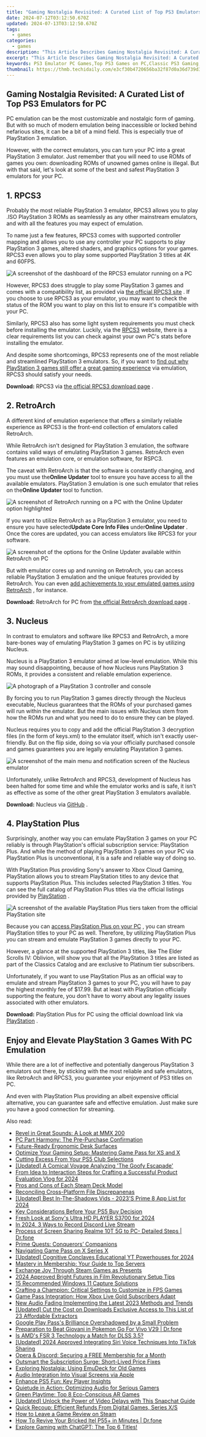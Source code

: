 ```yaml
---
title: "Gaming Nostalgia Revisited: A Curated List of Top PS3 Emulators for PC"
date: 2024-07-12T03:12:50.670Z
updated: 2024-07-13T03:12:50.670Z
tags:
  - games
categories:
  - games
description: "This Article Describes Gaming Nostalgia Revisited: A Curated List of Top PS3 Emulators for PC"
excerpt: "This Article Describes Gaming Nostalgia Revisited: A Curated List of Top PS3 Emulators for PC"
keywords: PS3 Emulator PC Games,Top PS3 Games on PC,Classic PS3 Gaming,Emulate PS3 Games,Retro Console PC Game,PS3 Games for PC,PC Ports of PS3 Titles
thumbnail: https://thmb.techidaily.com/e3cf30b4720656ba32f87d0a36d739d3e594003c967c2e7d28e98120dd95b14e.jpg
---
```


## Gaming Nostalgia Revisited: A Curated List of Top PS3 Emulators for PC

 PC emulation can be the most customizable and nostalgic form of gaming. But with so much of modern emulation being inaccessible or locked behind nefarious sites, it can be a bit of a mind field. This is especially true of PlayStation 3 emulation.

 However, with the correct emulators, you can turn your PC into a great PlayStation 3 emulator. Just remember that you will need to use ROMs of games you own: downloading ROMs of unowned games online is illegal. But with that said, let's look at some of the best and safest PlayStation 3 emulators for your PC.

## 1\. RPCS3

 Probably the most reliable PlayStation 3 emulator, RPCS3 allows you to play .ISO PlayStation 3 ROMs as seamlessly as any other mainstream emulators, and with all the features you may expect of emulation.

 To name just a few features, RPCS3 comes with supported controller mapping and allows you to use any controller your PC supports to play PlayStation 3 games, altered shaders, and graphics options for your games. RPCS3 even allows you to play some supported PlayStation 3 titles at 4K and 60FPS.

![A screenshot of the dashboard of the RPCS3 emulator running on a PC](https://static1.makeuseofimages.com/wordpress/wp-content/uploads/2023/10/screenshot-3032.jpg)

 However, RPCS3 does struggle to play some PlayStation 3 games and comes with a compatibility list, as provided via [the official RPCS3 site](https://rpcs3.net/compatibility) . If you choose to use RPCS3 as your emulator, you may want to check the status of the ROM you want to play on this list to ensure it's compatible with your PC.

 Similarly, RPCS3 also has some light system requirements you must check before installing the emulator. Luckily, via the [RPCS3](https://rpcs3.net/quickstart) website, there is a clear requirements list you can check against your own PC's stats before installing the emulator.

 And despite some shortcomings, RPCS3 represents one of the most reliable and streamlined PlayStation 3 emulators. So, if you want to [find out why PlayStation 3 games still offer a great gaming experience](https://www.makeuseof.com/reasons-ps3-still-offers-great-gaming-experience/) via emulation, RPCS3 should satisfy your needs.

**Download:** RPCS3 via [the official RPCS3 download page](https://rpcs3.net/download) .

## 2\. RetroArch

 A different kind of emulation experience that offers a similarly reliable experience as RPCS3 is the front-end collection of emulators called RetroArch.

 While RetroArch isn't designed for PlayStation 3 emulation, the software contains valid ways of emulating PlayStation 3 games. RetroArch even features an emulation core, or emulation software, for RSPC3.

 The caveat with RetroArch is that the software is constantly changing, and you must use the**Online Updater** tool to ensure you have access to all the available emulators. PlayStation 3 emulation is one such emulator that relies on the**Online Updater** tool to function.

![A screenshot of RetroArch running on a PC with the Online Updater option highlighted](https://static1.makeuseofimages.com/wordpress/wp-content/uploads/2023/10/screenshot-3042.jpg)

 If you want to utilize RetroArch as a PlayStation 3 emulator, you need to ensure you have selected**Update Core Info Files** under**Online Updater** . Once the cores are updated, you can access emulators like RPCS3 for your software.

![A screenshot of the options for the Online Updater available within RetroArch on PC](https://static1.makeuseofimages.com/wordpress/wp-content/uploads/2023/10/screenshot-3045.jpg)

 But with emulator cores up and running on RetroArch, you can access reliable PlayStation 3 emulation and the unique features provided by RetroArch. You can even [add achievements to your emulated games using RetroArch](https://www.makeuseof.com/add-achievements-retro-games-with-retroarch/) , for instance.

**Download:** RetroArch for PC from [the official RetroArch download page](https://www.retroarch.com/?page=platforms) .

## 3\. Nucleus

 In contrast to emulators and software like RPCS3 and RetroArch, a more bare-bones way of emulating PlayStation 3 games on PC is by utilizing Nucleus.

 Nucleus is a PlayStation 3 emulator aimed at low-level emulation. While this may sound disappointing, because of how Nucleus runs PlayStation 3 ROMs, it provides a consistent and reliable emulation experience.

![A photograph of a PlayStation 3 controller and console](https://static1.makeuseofimages.com/wordpress/wp-content/uploads/2023/10/nikita-kostrykin-i1q9pphrwuw-unsplash.jpg)

 By forcing you to run PlayStation 3 games directly through the Nucleus executable, Nucleus guarantees that the ROMs of your purchased games will run within the emulator. But the main issues with Nucleus stem from how the ROMs run and what you need to do to ensure they can be played.

 Nucleus requires you to copy and add the official PlayStation 3 decryption files (in the form of keys.xml) to the emulator itself, which isn't exactly user-friendly. But on the flip side, doing so via your officially purchased console and games guarantees you are legally emulating Playstation 3 games.

![A screenshot of the main menu and notification screen of the Nucleus emulator](https://static1.makeuseofimages.com/wordpress/wp-content/uploads/2023/10/screenshot-3048.jpg)

 Unfortunately, unlike RetroArch and RPCS3, development of Nucleus has been halted for some time and while the emulator works and is safe, it isn't as effective as some of the other great PlayStation 3 emulators available.

**Download:** Nucleus via [GitHub](https://github.com/AlexAltea/nucleus/releases) .

## 4\. PlayStation Plus

 Surprisingly, another way you can emulate PlayStation 3 games on your PC reliably is through PlayStation's official subscription service: PlayStation Plus. And while the method of playing PlayStation 3 games on your PC via PlayStation Plus is unconventional, it is a safe and reliable way of doing so.

 With PlayStation Plus providing Sony's answer to Xbox Cloud Gaming, PlayStation allows you to stream PlayStation titles to any device that supports PlayStation Plus. This includes selected PlayStation 3 titles. You can see the full catalog of PlayStation Plus titles via the official listings provided by [PlayStation](https://www.playstation.com/en-us/ps-plus/games/) .

![A screenshot of the available PlayStation Plus tiers taken from the official PlayStation site](https://static1.makeuseofimages.com/wordpress/wp-content/uploads/2023/06/playstation-plus.jpg)

 Because you can [access PlayStation Plus on your PC](https://www.makeuseof.com/how-to-access-and-use-ps-now-on-your-pc/) , you can stream PlayStation titles to your PC as well. Therefore, by utilizing PlayStation Plus you can stream and emulate PlayStation 3 games directly to your PC.

 However, a glance at the supported PlayStation 3 titles, like The Elder Scrolls IV: Oblivion, will show you that all the PlayStation 3 titles are listed as part of the Classics Catalog and are exclusive to Platinum tier subscribers.

 Unfortunately, if you want to use PlayStation Plus as an official way to emulate and stream PlayStation 3 games to your PC, you will have to pay the highest monthly fee of $17.99\. But at least with PlayStation officially supporting the feature, you don't have to worry about any legality issues associated with other emulators.

**Download:** PlayStation Plus for PC using the official download link via [PlayStation](https://www.playstation.com/en-us/support/subscriptions/ps-plus-pc/#app) .

## Enjoy and Elevate PlayStation 3 Games With PC Emulation

 While there are a lot of ineffective and potentially dangerous PlayStation 3 emulators out there, by sticking with the most reliable and safe emulators, like RetroArch and RPCS3, you guarantee your enjoyment of PS3 titles on PC.

 And even with PlayStation Plus providing an albeit expensive official alternative, you can guarantee safe and effective emulation. Just make sure you have a good connection for streaming.


<ins class="adsbygoogle"
     style="display:block"
     data-ad-format="autorelaxed"
     data-ad-client="ca-pub-7571918770474297"
     data-ad-slot="1223367746"></ins>



<ins class="adsbygoogle"
     style="display:block"
     data-ad-client="ca-pub-7571918770474297"
     data-ad-slot="8358498916"
     data-ad-format="auto"
     data-full-width-responsive="true"></ins>



<span class="atpl-alsoreadstyle">Also read:</span>
<div><ul>
<li><a href="https://games-able.techidaily.com/revel-in-great-sounds-a-look-at-mmx-200/"><u>Revel in Great Sounds: A Look at MMX 200</u></a></li>
<li><a href="https://games-able.techidaily.com/pc-part-harmony-the-pre-purchase-confirmation/"><u>PC Part Harmony: The Pre-Purchase Confirmation</u></a></li>
<li><a href="https://games-able.techidaily.com/future-ready-ergonomic-desk-surfaces/"><u>Future-Ready Ergonomic Desk Surfaces</u></a></li>
<li><a href="https://games-able.techidaily.com/optimize-your-gaming-setup-mastering-game-pass-for-xs-and-x/"><u>Optimize Your Gaming Setup: Mastering Game Pass for XS and X</u></a></li>
<li><a href="https://games-able.techidaily.com/cutting-excess-from-your-ps5-club-selections/"><u>Cutting Excess From Your PS5 Club Selections</u></a></li>
<li><a href="https://extra-lessons.techidaily.com/updated-a-comical-voyage-analyzing-the-goofy-escapade/"><u>[Updated] A Comical Voyage  Analyzing 'The Goofy Escapade'</u></a></li>
<li><a href="https://some-knowledge.techidaily.com/from-idea-to-interaction-steps-for-crafting-a-successful-product-evaluation-vlog-for-2024/"><u>From Idea to Interaction  Steps for Crafting a Successful Product Evaluation Vlog for 2024</u></a></li>
<li><a href="https://games-able.techidaily.com/pros-and-cons-of-each-steam-deck-model/"><u>Pros and Cons of Each Steam Deck Model</u></a></li>
<li><a href="https://games-able.techidaily.com/reconciling-cross-platform-file-discrepanenas/"><u>Reconciling Cross-Platform File Discrepanenas</u></a></li>
<li><a href="https://facebook-videos.techidaily.com/updated-best-in-the-shadows-vids-2023s-prime-8-app-list-for-2024/"><u>[Updated] Best In-The-Shadows Vids - 2023'S Prime 8 App List for 2024</u></a></li>
<li><a href="https://games-able.techidaily.com/key-considerations-before-your-ps5-buy-decision/"><u>Key Considerations Before Your PS5 Buy Decision</u></a></li>
<li><a href="https://some-techniques.techidaily.com/fresh-look-at-sonys-ultra-hd-player-s3700-for-2024/"><u>Fresh Look at Sony's Ultra HD PLAYER  S3700 for 2024</u></a></li>
<li><a href="https://video-capture.techidaily.com/in-2024-3-ways-to-record-discord-live-stream/"><u>In 2024, 3 Ways to Record Discord Live Stream</u></a></li>
<li><a href="https://screen-mirror.techidaily.com/process-of-screen-sharing-realme-10t-5g-to-pc-detailed-steps-drfone-by-drfone-android/"><u>Process of Screen Sharing Realme 10T 5G to PC- Detailed Steps | Dr.fone</u></a></li>
<li><a href="https://games-able.techidaily.com/prime-quests-conquerors-companions/"><u>Prime Quests: Conquerors’ Companions</u></a></li>
<li><a href="https://games-able.techidaily.com/navigating-game-pass-on-x-series-x/"><u>Navigating Game Pass on X Series X</u></a></li>
<li><a href="https://facebook-video-footage.techidaily.com/updated-cognitive-conclaves-educational-yt-powerhouses-for-2024/"><u>[Updated] Cognitive Conclaves  Educational YT Powerhouses for 2024</u></a></li>
<li><a href="https://games-able.techidaily.com/mastery-in-membership-your-guide-to-top-servers/"><u>Mastery in Membership: Your Guide to Top Servers</u></a></li>
<li><a href="https://games-able.techidaily.com/exchange-joy-through-steam-games-as-presents/"><u>Exchange Joy Through Steam Games as Presents</u></a></li>
<li><a href="https://fox-http.techidaily.com/2024-approved-bright-futures-in-film-revolutionary-setup-tips/"><u>2024 Approved  Bright Futures in Film  Revolutionary Setup Tips</u></a></li>
<li><a href="https://visual-screen-recording.techidaily.com/15-recommended-windows-11-capture-solutions/"><u>15 Recommended Windows 11 Capture Solutions</u></a></li>
<li><a href="https://games-able.techidaily.com/crafting-a-champion-critical-settings-to-customize-in-fps-games/"><u>Crafting a Champion: Critical Settings to Customize in FPS Games</u></a></li>
<li><a href="https://games-able.techidaily.com/game-pass-integration-how-xbox-live-gold-subscribers-adapt/"><u>Game Pass Integration: How Xbox Live Gold Subscribers Adapt</u></a></li>
<li><a href="https://voice-adjusting.techidaily.com/new-audio-fading-implementing-the-latest-2023-methods-and-trends/"><u>New Audio Fading Implementing the Latest 2023 Methods and Trends</u></a></li>
<li><a href="https://youtube-video-recordings.techidaily.com/updated-cut-the-cost-on-downloads-exclusive-access-to-this-list-of-23-affordable-extractors/"><u>[Updated] Cut the Cost on Downloads  Exclusive Access to This List of 23 Affordable Extractors</u></a></li>
<li><a href="https://games-able.techidaily.com/google-play-passs-brilliance-overshadowed-by-a-small-problem/"><u>Google Play Pass's Brilliance Overshadowed by a Small Problem</u></a></li>
<li><a href="https://change-location.techidaily.com/preparation-to-beat-giovani-in-pokemon-go-for-vivo-v29-drfone-by-drfone-virtual-android/"><u>Preparation to Beat Giovani in Pokemon Go For Vivo V29 | Dr.fone</u></a></li>
<li><a href="https://games-able.techidaily.com/is-amds-fsr-3-technology-a-match-for-dlss-35/"><u>Is AMD's FSR 3 Technology a Match for DLSS 3.5?</u></a></li>
<li><a href="https://tiktok-clips.techidaily.com/updated-2024-approved-integrating-siri-voice-techniques-into-tiktok-sharing/"><u>[Updated] 2024 Approved  Integrating Siri Voice Techniques Into TikTok Sharing</u></a></li>
<li><a href="https://games-able.techidaily.com/opera-and-discord-securing-a-free-membership-for-a-month/"><u>Opera & Discord: Securing a FREE Membership for a Month</u></a></li>
<li><a href="https://games-able.techidaily.com/outsmart-the-subscription-surge-short-lived-price-fixes/"><u>Outsmart the Subscription Surge: Short-Lived Price Fixes</u></a></li>
<li><a href="https://games-able.techidaily.com/exploring-nostalgia-using-emudeck-for-old-games/"><u>Exploring Nostalgia: Using EmuDeck for Old Games</u></a></li>
<li><a href="https://extra-information.techidaily.com/audio-integration-into-visual-screens-via-apple/"><u>Audio Integration Into Visual Screens via Apple</u></a></li>
<li><a href="https://games-able.techidaily.com/enhance-ps5-fun-key-player-insights/"><u>Enhance PS5 Fun: Key Player Insights</u></a></li>
<li><a href="https://games-able.techidaily.com/quietude-in-action-optimizing-audio-for-serious-gamers/"><u>Quietude in Action: Optimizing Audio for Serious Gamers</u></a></li>
<li><a href="https://games-able.techidaily.com/green-playtime-top-8-eco-conscious-ar-games/"><u>Green Playtime: Top 8 Eco-Conscious AR Games</u></a></li>
<li><a href="https://snapchat-videos.techidaily.com/updated-unlock-the-power-of-video-delays-with-this-snapchat-guide/"><u>[Updated] Unlock the Power of Video Delays with This Snapchat Guide</u></a></li>
<li><a href="https://games-able.techidaily.com/quick-recoup-efficient-refunds-from-digital-games-series-xs/"><u>Quick Recoup: Efficient Refunds From Digital Games, Series X/S</u></a></li>
<li><a href="https://games-able.techidaily.com/how-to-leave-a-game-review-on-steam/"><u>How to Leave a Game Review on Steam</u></a></li>
<li><a href="https://fix-guide.techidaily.com/how-to-revive-your-bricked-itel-p55plus-in-minutes-drfone-by-drfone-fix-android-problems-fix-android-problems/"><u>How To Revive Your Bricked Itel P55+ in Minutes | Dr.fone</u></a></li>
<li><a href="https://games-able.techidaily.com/explore-gaming-with-chatgpt-the-top-6-titles/"><u>Explore Gaming with ChatGPT: The Top 6 Titles!</u></a></li>
</ul></div>
